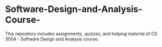 # Software-Design-and-Analysis-Course-
This repository includes assignments, quizzes, and helping material of CS 3004 - Software Design and Analysis course.

